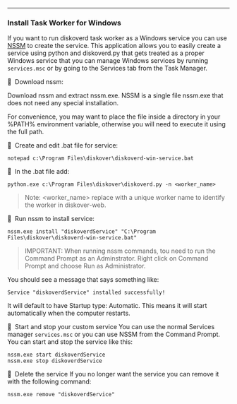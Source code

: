 ___
### Install Task Worker for Windows

If you want to run diskoverd task worker as a Windows service you can use [NSSM](https://nssm.cc/) to create the service. This application allows you to easily create a service using python and diskoverd.py that gets treated as a proper Windows service that you can manage Windows services by running `services.msc` or by going to the Services tab from the Task Manager.


🔴 &nbsp;Download nssm:

Download nssm and extract nssm.exe. NSSM is a single file nssm.exe that does not need any special installation.

For convenience, you may want to place the file inside a directory in your %PATH% environment variable, otherwise you will need to execute it using the full path.

🔴 &nbsp;Create and edit .bat file for service:
```
notepad c:\Program Files\diskover\diskoverd-win-service.bat

```
🔴 &nbsp;In the .bat file add:
```
python.exe c:\Program Files\diskover\diskoverd.py -n <worker_name>
```
>Note: <worker_name> replace with a unique worker name to identify the worker in diskover-web.

🔴 &nbsp;Run nssm to install service:
```
nssm.exe install "diskoverdService" "C:\Program Files\diskover\diskoverd-win-service.bat"
```
>IMPORTANT: When running nssm commands, tou need to run the Command Prompt as an Adminstrator. Right click on Command Prompt and choose Run as Administrator.

You should see a message that says something like:

`Service "diskoverdService" installed successfully!`

It will default to have Startup type: Automatic. This means it will start automatically when the computer restarts.

🔴 &nbsp;Start and stop your custom service
You can use the normal Services manager `services.msc` or you can use NSSM from the Command Prompt. You can start and stop the service like this:
```
nssm.exe start diskoverdService
nssm.exe stop diskoverdService
```

🔴 &nbsp;Delete the service
If you no longer want the service you can remove it with the following command:
```
nssm.exe remove "diskoverdService"
```
